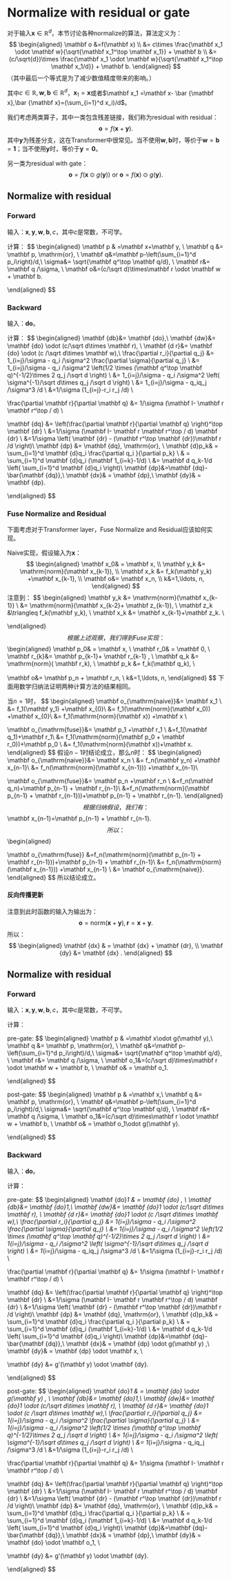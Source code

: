 # Normalize with residual or gate

对于输入$\mathbf x\in \mathbb R^d$，本节讨论各种normalize的算法，算法定义为：
$$
\begin{aligned}
\mathbf o
&=f(\mathbf x)  \\
&= c\times \frac{\mathbf x_1 \odot \mathbf w}{\sqrt{\mathbf x_1^\top \mathbf x_1}} + \mathbf b \\
&= (c/\sqrt{d})\times  \frac{\mathbf x_1 \odot \mathbf w}{\sqrt{\mathbf x_1^\top \mathbf x_1/d}} + \mathbf b.
\end{aligned}
$$
（其中最后一个等式是为了减少数值精度带来的影响。）

其中$c\in\mathbb R, \mathbf w, \mathbf b\in \mathbb R^d$，$\mathbf x_1 = \mathbf x$或者$\mathbf x_1 =\mathbf x- \bar {\mathbf x},\bar {\mathbf x}=(\sum_{i=1}^d x_i)/d$。



我们考虑两类算子，其中一类包含残差链接，我们称为residual with residual：
$$
\mathbf o= f(\mathbf x + \mathbf y).
$$
其中$\mathbf y$为残差分支，这在Transformer中很常见。当不使用$\mathbf w, \mathbf b$时，等价于$\mathbf w=\mathbf b=\mathbf 1$；当不使用$\mathbf y$时，等价于$\mathbf y=\mathbf 0$。

另一类为residual with gate：
$$
\mathbf o = f(\mathbf x  \odot g(\mathbf y)) \text{ or }
\mathbf o = f(\mathbf x)  \odot g(\mathbf y) .
$$


## Normalize with residual

### Forward

输入：$\mathbf x, \mathbf y, \mathbf w, \mathbf b, c$，其中$c$是常数，不可学。

计算：
$$
\begin{aligned}
\mathbf p  & =\mathbf x+\mathbf y, \\
\mathbf q &= \mathbf p, \mathrm{or}, \\
\mathbf q&=\mathbf p-\left(\sum_{i=1}^d p_i\right)/d,\\
\sigma&= \sqrt{\mathbf q^\top \mathbf q/d}, \\
\mathbf r&= \mathbf q /\sigma, \\
\mathbf o&=(c/\sqrt d)\times\mathbf r \odot \mathbf w + \mathbf b.

\end{aligned}
$$



### Backward

输入：$\mathbf {do}$。

计算：
$$
\begin{aligned}
\mathbf {db}&= \mathbf {do},\\
\mathbf {dw}&= \mathbf {do} \odot (c/\sqrt d\times \mathbf r),  \\
\mathbf {d r}&= \mathbf {do} \odot (c /\sqrt d\times \mathbf w),\\
\frac{\partial r_i}{\partial q_j}
&= 1_{i=j}/\sigma - q_i /\sigma^2 \frac{\partial \sigma}{\partial q_j}  \\
&= 1_{i=j}/\sigma - q_i /\sigma^2 \left(1/2 \times  (\mathbf q^\top \mathbf q)^{-1/2}\times 2 q_j /\sqrt d \right)   \\
&= 1_{i=j}/\sigma - q_i /\sigma^2 \left( \sigma^{-1}/\sqrt d\times q_j /\sqrt d \right)   \\
&= 1_{i=j}/\sigma - q_iq_j /\sigma^3 /d   \\
&=1/\sigma  (1_{i=j}-r_i r_j /d)   \\

\frac{\partial \mathbf r}{\partial \mathbf q}
&= 1/\sigma (\mathbf I- \mathbf r \mathbf r^\top / d) \\


\mathbf {dq}
&= \left(\frac{\partial \mathbf r}{\partial \mathbf q} \right)^\top \mathbf {dr}  \\
&=1/\sigma (\mathbf I- \mathbf r \mathbf r^\top / d) \mathbf {dr}  \\
&=1/\sigma  \left( \mathbf {dr}  - (\mathbf r^\top \mathbf {dr})\mathbf r /d   \right)\\
\mathbf {dp} &= \mathbf {dq}, \mathrm{or}, \\
\mathbf {d}p_k& = \sum_{i=1}^d \mathbf {d}q_i \frac{\partial q_i }{\partial p_k} \\
& = \sum_{i=1}^d \mathbf {d}q_i (\mathbf 1_{i=k}-1/d) \\
&=  \mathbf d q_k-1/d \left( \sum_{i=1}^d \mathbf {d}q_i  \right)\\
\mathbf {dp}&=\mathbf {dq}-\bar{\mathbf {dq}},\\
\mathbf {dx}& = \mathbf {dp},\\
\mathbf {dy}& = \mathbf {dp}.

\end{aligned}
$$



### Fuse Normalize and Residual

下面考虑对于Transformer layer，Fuse Normalize and Residual应该如何实现。

Naive实现，假设输入为$\mathbf x$：
$$
\begin{aligned}
\mathbf x_0& = \mathbf x, \\
\mathbf y_k &= \mathrm{norm}(\mathbf x_{k-1}), \\
\mathbf x_k &= f_k(\mathbf y_k) +\mathbf x_{k-1},  \\
\mathbf o&= \mathbf x_n, \\
k&=1,\ldots, n,
\end{aligned}
$$
注意到：
$$
\begin{aligned}
\mathbf y_k &= \mathrm{norm}(\mathbf x_{k-1}) \\
&= \mathrm{norm}(\mathbf x_{k-2}+ \mathbf z_{k-1}), \\
 \mathbf z_k &\triangleq f_k(\mathbf y_k), \\
 \mathbf x_k &= \mathbf x_{k-1}+\mathbf z_k. \\


\end{aligned}
$$
根据上述观察，我们得到Fuse实现：
$$
\begin{aligned}
\mathbf p_0& = \mathbf x, \\
\mathbf r_0& = \mathbf 0, \\
\mathbf r_{k}&= \mathbf p_{k-1}+ \mathbf r_{k-1} , \\
\mathbf q_k &=   \mathrm{norm}( \mathbf r_k), \\
\mathbf p_k &= f_k(\mathbf q_k), \\

\mathbf o&= \mathbf p_n + \mathbf r_n, \\
k&=1,\ldots, n,
\end{aligned}
$$
下面用数学归纳法证明两种计算方法的结果相同。

当$n=1$时，
$$
\begin{aligned}
\mathbf o_{\mathrm{naive}}&= \mathbf x_1 \\
&= f_1(\mathbf y_1) +\mathbf x_{0}\\
&=  f_1(\mathrm{norm}(\mathbf x_0)) +\mathbf x_{0}\\
&=  f_1(\mathrm{norm}(\mathbf x)) +\mathbf x  \\

\mathbf o_{\mathrm{fuse}}&= \mathbf p_1 +\mathbf r_1 \\
&=f_1(\mathbf q_1)+\mathbf r_1\\
&= f_1(\mathrm{norm}(\mathbf p_0 + \mathbf r_0))+\mathbf p_0 \\
&= f_1(\mathrm{norm}(\mathbf x))+\mathbf x.
\end{aligned}
$$
假设$n-1$时结论成立，那么$n$时：
$$
\begin{aligned}
\mathbf o_{\mathrm{naive}}&= \mathbf x_n \\
&= f_n(\mathbf y_n) +\mathbf x_{n-1}\\
&=  f_n(\mathrm{norm}(\mathbf x_{n-1})) +\mathbf x_{n-1}\\


\mathbf o_{\mathrm{fuse}}&= \mathbf p_n +\mathbf r_n \\
&=f_n(\mathbf q_n)+\mathbf p_{n-1} + \mathbf r_{n-1}\\
&=f_n(\mathrm{norm}(\mathbf p_{n-1} + \mathbf r_{n-1}))+\mathbf p_{n-1} + \mathbf r_{n-1}.
\end{aligned}
$$
根据归纳假设，我们有：
$$
\mathbf x_{n-1}=\mathbf p_{n-1} + \mathbf r_{n-1}.
$$
所以：
$$
\begin{aligned}

\mathbf o_{\mathrm{fuse}}
&=f_n(\mathrm{norm}(\mathbf p_{n-1} + \mathbf r_{n-1}))+\mathbf p_{n-1} + \mathbf r_{n-1}\\
&=  f_n(\mathrm{norm}(\mathbf x_{n-1})) +\mathbf x_{n-1} \\
&= \mathbf o_{\mathrm{naive}}.
\end{aligned}
$$
所以结论成立。



#### 反向传播更新

注意到此时函数的输入为输出为：
$$
\mathbf o =\mathrm{norm}(\mathbf x+ \mathbf y), \mathbf r=\mathbf x+\mathbf y.
$$
所以：
$$
\begin{aligned}
\mathbf {dx} & = \mathbf {dx} + \mathbf {dr}, \\
\mathbf {dy}  &= \mathbf {dx} .
\end{aligned}
$$


## Normalize with residual

### Forward

输入：$\mathbf x, \mathbf y, \mathbf w, \mathbf b, c$，其中$c$是常数，不可学。

计算：

pre-gate:
$$
\begin{aligned}
\mathbf p  & =\mathbf x\odot  g(\mathbf y),\\
\mathbf q &= \mathbf p, \mathrm{or}, \\
\mathbf q&=\mathbf p-\left(\sum_{i=1}^d p_i\right)/d,\\
\sigma&= \sqrt{\mathbf q^\top \mathbf q/d}, \\
\mathbf r&= \mathbf q /\sigma, \\
\mathbf o_1&=(c/\sqrt d)\times\mathbf r \odot \mathbf w + \mathbf b, \\
\mathbf o& = \mathbf o_1.

\end{aligned}
$$

post-gate:
$$
\begin{aligned}
\mathbf p  & =\mathbf x,\\
\mathbf q &= \mathbf p, \mathrm{or}, \\
\mathbf q&=\mathbf p-\left(\sum_{i=1}^d p_i\right)/d,\\
\sigma&= \sqrt{\mathbf q^\top \mathbf q/d}, \\
\mathbf r&= \mathbf q /\sigma, \\
\mathbf o_1&=(c/\sqrt d)\times\mathbf r \odot \mathbf w + \mathbf b, \\
\mathbf o& = \mathbf o_1\odot g(\mathbf y).

\end{aligned}
$$


### Backward

输入：$\mathbf {do}$。

计算：

pre-gate:
$$
\begin{aligned}
\mathbf {do}_1 & = \mathbf {do} ,  \\
\mathbf {db}&= \mathbf {do}_1,\\
\mathbf {dw}&= \mathbf {do}_1 \odot (c/\sqrt d\times \mathbf r),  \\
\mathbf {d r}&= \mathbf {do}_1 \odot (c /\sqrt d\times \mathbf w),\\
\frac{\partial r_i}{\partial q_j}
&= 1_{i=j}/\sigma - q_i /\sigma^2 \frac{\partial \sigma}{\partial q_j}  \\
&= 1_{i=j}/\sigma - q_i /\sigma^2 \left(1/2 \times  (\mathbf q^\top \mathbf q)^{-1/2}\times 2 q_j /\sqrt d \right)   \\
&= 1_{i=j}/\sigma - q_i /\sigma^2 \left( \sigma^{-1}/\sqrt d\times q_j /\sqrt d \right)   \\
&= 1_{i=j}/\sigma - q_iq_j /\sigma^3 /d   \\
&=1/\sigma  (1_{i=j}-r_i r_j /d)   \\

\frac{\partial \mathbf r}{\partial \mathbf q}
&= 1/\sigma (\mathbf I- \mathbf r \mathbf r^\top / d) \\


\mathbf {dq}
&= \left(\frac{\partial \mathbf r}{\partial \mathbf q} \right)^\top \mathbf {dr}  \\
&=1/\sigma (\mathbf I- \mathbf r \mathbf r^\top / d) \mathbf {dr}  \\
&=1/\sigma  \left( \mathbf {dr}  - (\mathbf r^\top \mathbf {dr})\mathbf r /d   \right)\\
\mathbf {dp} &= \mathbf {dq}, \mathrm{or}, \\
\mathbf {d}p_k& = \sum_{i=1}^d \mathbf {d}q_i \frac{\partial q_i }{\partial p_k} \\
& = \sum_{i=1}^d \mathbf {d}q_i (\mathbf 1_{i=k}-1/d) \\
&=  \mathbf d q_k-1/d \left( \sum_{i=1}^d \mathbf {d}q_i  \right)\\
\mathbf {dp}&=\mathbf {dq}-\bar{\mathbf {dq}},\\
\mathbf {dx}& = \mathbf {dp} \odot g(\mathbf y) ,\\
\mathbf {dy}& = \mathbf {dp} \odot \mathbf x, \\

\mathbf {dy} &= g'(\mathbf y) \odot \mathbf {dy}.

\end{aligned}
$$

post-gate:
$$
\begin{aligned}
\mathbf {do}_1 & = \mathbf {do} \odot g(\mathbf y) ,  \\
\mathbf {db}&= \mathbf {do}_1,\\
\mathbf {dw}&= \mathbf {do}_1 \odot (c/\sqrt d\times \mathbf r),  \\
\mathbf {d r}&= \mathbf {do}_1 \odot (c /\sqrt d\times \mathbf w),\\
\frac{\partial r_i}{\partial q_j}
&= 1_{i=j}/\sigma - q_i /\sigma^2 \frac{\partial \sigma}{\partial q_j}  \\
&= 1_{i=j}/\sigma - q_i /\sigma^2 \left(1/2 \times  (\mathbf q^\top \mathbf q)^{-1/2}\times 2 q_j /\sqrt d \right)   \\
&= 1_{i=j}/\sigma - q_i /\sigma^2 \left( \sigma^{-1}/\sqrt d\times q_j /\sqrt d \right)   \\
&= 1_{i=j}/\sigma - q_iq_j /\sigma^3 /d   \\
&=1/\sigma  (1_{i=j}-r_i r_j /d)   \\

\frac{\partial \mathbf r}{\partial \mathbf q}
&= 1/\sigma (\mathbf I- \mathbf r \mathbf r^\top / d) \\


\mathbf {dq}
&= \left(\frac{\partial \mathbf r}{\partial \mathbf q} \right)^\top \mathbf {dr}  \\
&=1/\sigma (\mathbf I- \mathbf r \mathbf r^\top / d) \mathbf {dr}  \\
&=1/\sigma  \left( \mathbf {dr}  - (\mathbf r^\top \mathbf {dr})\mathbf r /d   \right)\\
\mathbf {dp} &= \mathbf {dq}, \mathrm{or}, \\
\mathbf {d}p_k& = \sum_{i=1}^d \mathbf {d}q_i \frac{\partial q_i }{\partial p_k} \\
& = \sum_{i=1}^d \mathbf {d}q_i (\mathbf 1_{i=k}-1/d) \\
&=  \mathbf d q_k-1/d \left( \sum_{i=1}^d \mathbf {d}q_i  \right)\\
\mathbf {dp}&=\mathbf {dq}-\bar{\mathbf {dq}},\\
\mathbf {dx}& = \mathbf {dp},\\
\mathbf {dy}& = \mathbf {do} \odot \mathbf o_1, \\

\mathbf {dy} &= g'(\mathbf y) \odot \mathbf {dy}.

\end{aligned}
$$

